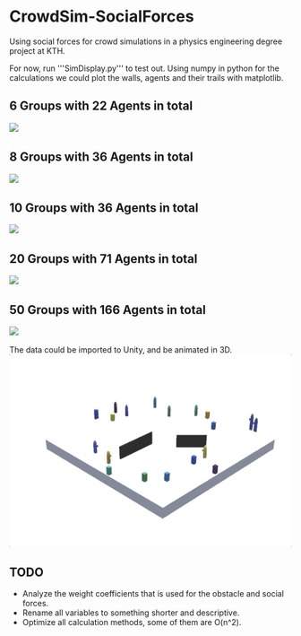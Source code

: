# CrowdSim-SocialForces
Using social forces for crowd simulations in a physics engineering degree project at KTH.

For now, run '''SimDisplay.py''' to test out.
Using numpy in python for the calculations we could plot the walls, agents and their trails with matplotlib.

## 6 Groups with 22 Agents in total
![](/images/22A_6G.gif)
## 8 Groups with 36 Agents in total
![](/images/29A_8G.gif)
## 10 Groups with 36 Agents in total
![](/images/36A_10G.gif)
## 20 Groups with 71 Agents in total
![](/images/71A_20G.gif)
## 50 Groups with 166 Agents in total
![](/images/166A_50G.gif)




The data could be imported to Unity, and be animated in 3D.
![](/images/unitygif.gif)
## TODO
* Analyze the weight coefficients that is used for the obstacle and social forces.
* Rename all variables to something shorter and descriptive.
* Optimize all calculation methods, some of them are O(n^2).
